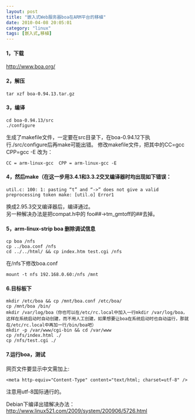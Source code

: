 ```yaml
---
layout: post
title: "嵌入式Web服务器boa在ARM平台的移植"
date: 2010-04-08 20:05:01
category: "linux"
tags: [嵌入式,移植]
---
```

#### 1，下载
http://www.boa.org/

#### 2，解压
```
tar xzf boa-0.94.13.tar.gz
```
<!-- more -->

#### 3，编译
```
cd boa-0.94.13/src
./configure
```
生成了makefile文件，一定要在src目录下，在boa-0.94.12下执行./src/configure后再make可能出错。 
修改makefile文件，把其中的CC=gcc CPP=gcc -E 改为：  

```
CC = arm-linux-gcc  CPP = arm-linux-gcc -E
```

#### 4，然后make（在这一步用3.4.1和3.3.2交叉编译器时均出现如下错误：
```
util.c: 100: 1: pasting “t” and “->” does not give a valid preprocessing token make: [util.o] Error1
```

换成2.95.3交叉编译器后，编译通过。  
另一种解决办法是把compat.h中的 foo##->tm_gmtoff的##去掉。  

#### 5，arm-linux-strip boa 删除调试信息
```
cp boa /nfs
cp ../boa.conf /nfs
cd ../../html/ && cp index.htm test.cgi /nfs
```
在/nfs下修改boa.conf  

```
mount -t nfs 192.168.0.60:/nfs /mnt
```

#### 6.目标板下
```
mkdir /etc/boa && cp /mnt/boa.conf /etc/boa/
cp /mnt/boa /bin/
mkdir /var/log/boa（你也可以在/etc/rc.local中加入一行mkdir /var/log/boa，这样在系统启动时自动创建，而不用人工创建，如果想要让boa在系统启动时也自动运行，那就在/etc/rc.local中再加一行/bin/boa吧）
mkdir -p /var/www/cgi-bin && cd /var/www
cp /nfs/index.html ./
cp /nfs/test.cgi ./
```

#### 7.运行boa，测试
网页文件要显示中文需加上:  

```
<meta http-equiv="Content-Type" content="text/html; charset=utf-8" />
```
注意用utf-8国际通行的。  

Debian下编译出错解决办法：  
http://www.linux521.com/2009/system/200906/5726.html  
